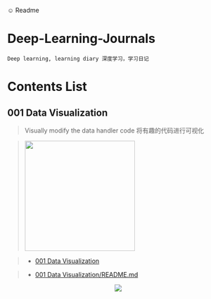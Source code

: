 :relaxed: Readme <!-- Emoji cheat sheet https://www.webfx.com/tools/emoji-cheat-sheet/ -->

# Deep-Learning-Journals
```
Deep learning, learning diary 深度学习，学习日记
```
# Contents List

## 001 Data Visualization

> Visually modify the data handler code 将有趣的代码进行可视化

> <div align="left">
> <img src="https://github.com/Sun365/Deep-Learning-Journals/blob/main/001%20Data%20Visualization/Data/my.gif" width="250">
> </div>

> * [001 Data Visualization](https://github.com/Sun365/Deep-Learning-Journals/tree/main/001%20Data%20Visualization)

> * [001 Data Visualization/README.md](https://github.com/Sun365/Deep-Learning-Journals/blob/main/001%20Data%20Visualization/README.md)

<div align="center">
<img src="https://media.giphy.com/media/vFKqnCdLPNOKc/giphy.gif">
</div>
